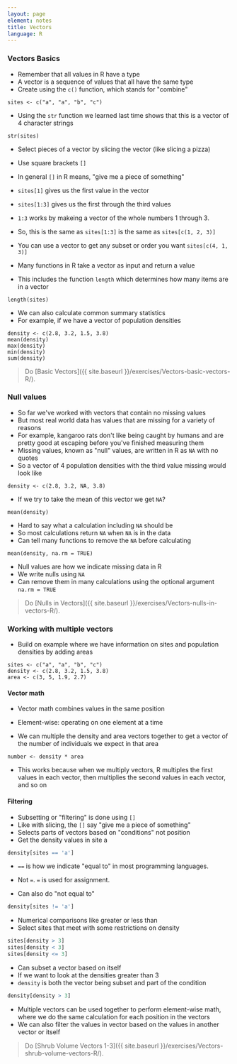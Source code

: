 ```yaml
---
layout: page
element: notes
title: Vectors
language: R
--- 
```


### Vectors Basics

* Remember that all values in R have a type
* A vector is a sequence of values that all have the same type
* Create using the `c()` function, which stands for "combine"

```
sites <- c("a", "a", "b", "c")
```

* Using the `str` function we learned last time shows that this is a vector of 4 character strings 

```
str(sites)
```

* Select pieces of a vector by slicing the vector (like slicing a pizza)
* Use square brackets `[]`
* In general `[]` in R means, "give me a piece of something"
* `sites[1]` gives us the first value in the vector
* `sites[1:3]` gives us the first through the third values
* `1:3` works by makeing a vector of the whole numbers 1 through 3.
* So, this is the same as `sites[1:3]` is the same as `sites[c(1, 2, 3)]` 
* You can use a vector to get any subset or order you want `sites[c(4, 1, 3)]`

* Many functions in R take a vector as input and return a value
* This includes the function `length` which determines how many items are in a vector

```
length(sites)
```

* We can also calculate common summary statistics
* For example, if we have a vector of population densities

```
density <- c(2.8, 3.2, 1.5, 3.8)
mean(density)
max(density)
min(density)
sum(density)
```

> Do [Basic Vectors]({{ site.baseurl }}/exercises/Vectors-basic-vectors-R/).

### Null values

* So far we've worked with vectors that contain no missing values
* But most real world data has values that are missing for a variety of reasons
* For example, kangaroo rats don't like being caught by humans and are pretty good at escaping before you've finished measuring them
* Missing values, known as "null" values, are written in R as `NA` with no quotes
* So a vector of 4 population densities with the third value missing would look like

```
density <- c(2.8, 3.2, NA, 3.8)
```

* If we try to take the mean of this vector we get `NA`?

```
mean(density)
```

* Hard to say what a calculation including `NA` should be
* So most calculations return `NA` when `NA` is in the data
* Can tell many functions to remove the `NA` before calculating

```
mean(density, na.rm = TRUE)
```

* Null values are how we indicate missing data in R
* We write nulls using `NA`
* Can remove them in many calculations using the optional argument `na.rm = TRUE`

> Do [Nulls in Vectors]({{ site.baseurl }}/exercises/Vectors-nulls-in-vectors-R/).

### Working with multiple vectors

* Build on example where we have information on sites and population densities by adding areas

```
sites <- c("a", "a", "b", "c")
density <- c(2.8, 3.2, 1.5, 3.8)
area <- c(3, 5, 1.9, 2.7)
```

#### Vector math

* Vector math combines values in the same position
* Element-wise: operating on one element at a time

* We can multiple the density and area vectors together to get a vector of the number of individuals we expect in that area

```
number <- density * area
```

* This works because when we multiply vectors, R multiples the first values in each vector, then multiplies the second values in each vector, and so on

#### Filtering

* Subsetting or "filtering" is done using `[]`
* Like with slicing, the `[]` say "give me a piece of something"
* Selects parts of vectors based on "conditions" not position
* Get the density values in site a

```r
density[sites == 'a']
```

* `==` is how we indicate "equal to" in most programming languages.
* Not `=`. `=` is used for assignment.

* Can also do "not equal to"

```r
density[sites != 'a']
```

* Numerical comparisons like greater or less than
* Select sites that meet with some restrictions on density

```r
sites[density > 3]
sites[density < 3]
sites[density <= 3]
```

* Can subset a vector based on itself
* If we want to look at the densities greater than 3
* `density` is both the vector being subset and part of the condition

```r
density[density > 3]
```

* Multiple vectors can be used together to perform element-wise math, where we do the same calculation for each position in the vectors
* We can also filter the values in vector based on the values in another vector or itself

> Do [Shrub Volume Vectors 1-3]({{ site.baseurl }}/exercises/Vectors-shrub-volume-vectors-R/).
